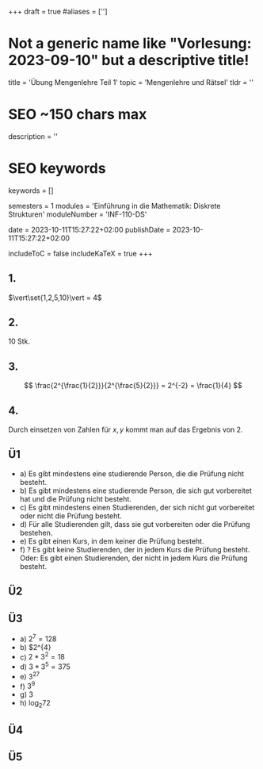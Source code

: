 +++
draft = true
#aliases = ['']

# Not a generic name like "Vorlesung: 2023-09-10" but a descriptive title!
title = 'Übung Mengenlehre Teil 1'
topic = 'Mengenlehre und Rätsel'
tldr = ''

# SEO ~150 chars max
description = ''
# SEO keywords
keywords = []

semesters = 1
modules = 'Einführung in die Mathematik: Diskrete Strukturen'
moduleNumber = 'INF-110-DS'

date = 2023-10-11T15:27:22+02:00
publishDate = 2023-10-11T15:27:22+02:00

includeToC = false
includeKaTeX = true
+++

## 1.

$\vert\set{1,2,5,10}\vert = 4$

## 2.

10 Stk.

## 3.

$$
\frac{2^{\frac{1}{2}}}{2^{\frac{5}{2}}} = 2^{-2} = \frac{1}{4}
$$

## 4.

Durch einsetzen von Zahlen für $x,y$ kommt man auf das Ergebnis von 2.

## Ü1

* a) Es gibt mindestens eine studierende Person, die die Prüfung nicht besteht.
* b) Es gibt mindestens eine studierende Person, die sich gut vorbereitet hat und die Prüfung nicht besteht.
* c) Es gibt mindestens einen Studierenden, der sich nicht gut vorbereitet oder nicht die Prüfung besteht.
* d) Für alle Studierenden gilt, dass sie gut vorbereiten oder die Prüfung bestehen.
* e) Es gibt einen Kurs, in dem keiner die Prüfung besteht.
* f) ? Es gibt keine Studierenden, der in jedem Kurs die Prüfung besteht. Oder: Es gibt einen Studierenden, der nicht in jedem Kurs die Prüfung besteht.

## Ü2

## Ü3

* a) $2^{7} = 128$
* b) $2^{4}
* c) $2 * 3^{2} = 18$
* d) $3 * 3^{5} = 375$
* e) $3^{27}$
* f) $3^{9}$
* g) $3$
* h) $\log_2 72$

## Ü4

## Ü5